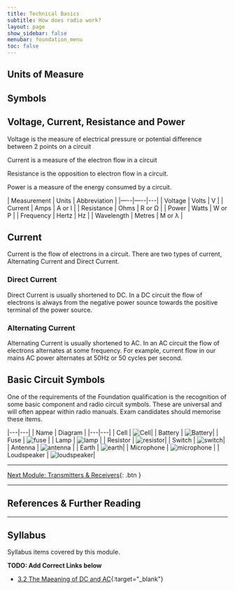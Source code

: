 ```yaml
---
title: Technical Basics
subtitle: How does radio work?
layout: page
show_sidebar: false
menubar: foundation_menu
toc: false
---
```


## Units of Measure


## Symbols

## Voltage, Current, Resistance and Power

Voltage is the measure of electrical pressure or potential difference between 2 points on a circuit

Current is a measure of the electron flow in a circuit

Resistance is the opposition to electron flow in a circuit.

Power is a measure of the energy consumed by a circuit.

| Measurement | Units | Abbreviation |
|—--|—--|---|
| Voltage | Volts | V |
| Current | Amps | A or I |
| Resistance | Ohms | R or Ω |
| Power | Watts | W or P |
| Frequency | Hertz | Hz |
| Wavelength | Metres | M or λ |



## Current

Current is the flow of electrons in a circuit. There are two types of current, Alternating Current and Direct Current.

### Direct Current

Direct Current is usually shortened to DC. In a DC circuit the flow of electrons is always from the negative power sounce towards the positive terminal of the power source.

### Alternating Current 

Alternating Current is usually shortened to AC. In an AC circuit the flow of electrons alternates at some frequency. For example, current flow in our mains AC power alternates at 50Hz or 50 cycles per second.



## Basic Circuit Symbols

One of the requirements of the Foundation qualification is the recognition of some basic component and radio circuit symbols. These are universal and will often appear within radio
manuals. Exam candidates should memorise these items.


|---|---|
| Name | Diagram |
|---|---|
| Cell | ![Cell](../cell.jpeg)|
| Battery | ![Battery](../battery.jpeg)|
| Fuse | ![fuse](../fuse.jpeg) |
| Lamp | ![lamp](../lamp.jpeg) |
| Resistor | ![resistor](../resistor.jpeg)|
| Switch | ![switch](../switch.jpeg)|
| Antenna | ![antenna](../antenna.jpeg) |
| Earth |  ![earth](../earth.jpeg)|
| Microphone | ![microphone](../microphone.jpeg) |
| Loudspeaker | ![loudspeaker](../loudspeaker.jpeg)|

---

[Next Module: Transmitters & Receivers](./transmitters_receivers/){: .btn }

---

## References & Further Reading

---

## Syllabus

Syllabus items covered by this module.

**TODO: Add Correct Links below**  

- [3.2 The Maeaning of DC and AC](../todo/){:target="_blank"}
